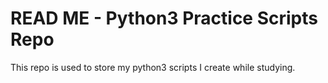 # READ ME - Python3 Practice Scripts Repo

This repo is used to store my python3 scripts I create while studying.

